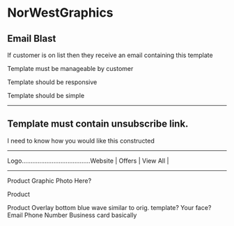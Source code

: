 # NorWestGraphics
Email Blast
---------------------------------------------------
If customer is on list then they receive an email containing this template

Template must be manageable by customer

Template should be responsive

Template should be simple

---------------------------------------------------

Template must contain unsubscribe link. 
---------------------------------------------------

I need to know how you would like this constructed
_______________________________________________________________________
Logo.......................................Website | Offers | View All |
_______________________________________________________________________
Product                                           Graphic Photo Here?
                                                   
Product 

Product
                                               Overlay bottom blue wave
                                                similar to orig. template? 
Your face? 
Email
Phone Number 
Business card basically

